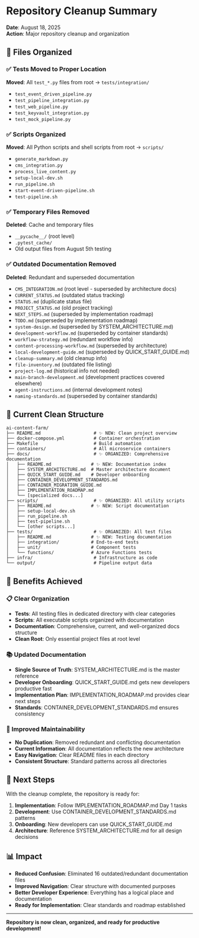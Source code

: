 # Repository Cleanup Summary

**Date**: August 18, 2025  
**Action**: Major repository cleanup and organization

## 🧹 Files Organized

### ✅ Tests Moved to Proper Location
**Moved**: All `test_*.py` files from root → `tests/integration/`
- `test_event_driven_pipeline.py`
- `test_pipeline_integration.py` 
- `test_web_pipeline.py`
- `test_keyvault_integration.py`
- `test_mock_pipeline.py`

### ✅ Scripts Organized  
**Moved**: All Python scripts and shell scripts from root → `scripts/`
- `generate_markdown.py`
- `cms_integration.py`
- `process_live_content.py`
- `setup-local-dev.sh`
- `run_pipeline.sh`
- `start-event-driven-pipeline.sh`
- `test-pipeline.sh`

### ✅ Temporary Files Removed
**Deleted**: Cache and temporary files
- `__pycache__/` (root level)
- `.pytest_cache/`
- Old output files from August 5th testing

### ✅ Outdated Documentation Removed
**Deleted**: Redundant and superseded documentation
- `CMS_INTEGRATION.md` (root level - superseded by architecture docs)
- `CURRENT_STATUS.md` (outdated status tracking)
- `STATUS.md` (duplicate status file)
- `PROJECT_STATUS.md` (old project tracking)
- `NEXT_STEPS.md` (superseded by implementation roadmap)
- `TODO.md` (superseded by implementation roadmap)
- `system-design.md` (superseded by SYSTEM_ARCHITECTURE.md)
- `development-workflow.md` (superseded by container standards)
- `workflow-strategy.md` (redundant workflow info)
- `content-processing-workflow.md` (superseded by architecture)
- `local-development-guide.md` (superseded by QUICK_START_GUIDE.md)
- `cleanup-summary.md` (old cleanup info)
- `file-inventory.md` (outdated file listing)
- `project-log.md` (historical info not needed)
- `main-branch-development.md` (development practices covered elsewhere)
- `agent-instructions.md` (internal development notes)
- `naming-standards.md` (superseded by container standards)

## 📁 Current Clean Structure

```
ai-content-farm/
├── README.md                    # ✨ NEW: Clean project overview
├── docker-compose.yml           # Container orchestration
├── Makefile                     # Build automation
├── containers/                  # All microservice containers
├── docs/                        # ✨ ORGANIZED: Comprehensive documentation
│   ├── README.md               # ✨ NEW: Documentation index
│   ├── SYSTEM_ARCHITECTURE.md  # Master architecture document
│   ├── QUICK_START_GUIDE.md    # Developer onboarding
│   ├── CONTAINER_DEVELOPMENT_STANDARDS.md
│   ├── CONTAINER_MIGRATION_GUIDE.md
│   ├── IMPLEMENTATION_ROADMAP.md
│   └── [specialized docs...]
├── scripts/                     # ✨ ORGANIZED: All utility scripts  
│   ├── README.md               # ✨ NEW: Script documentation
│   ├── setup-local-dev.sh
│   ├── run_pipeline.sh
│   ├── test-pipeline.sh
│   └── [other scripts...]
├── tests/                       # ✨ ORGANIZED: All test files
│   ├── README.md               # ✨ NEW: Testing documentation
│   ├── integration/            # End-to-end tests
│   ├── unit/                   # Component tests
│   └── functions/              # Azure Functions tests
├── infra/                       # Infrastructure as code
└── output/                      # Pipeline output data
```

## 🎯 Benefits Achieved

### 📋 Clear Organization
- **Tests**: All testing files in dedicated directory with clear categories
- **Scripts**: All executable scripts organized with documentation
- **Documentation**: Comprehensive, current, and well-organized docs structure
- **Clean Root**: Only essential project files at root level

### 📚 Updated Documentation
- **Single Source of Truth**: SYSTEM_ARCHITECTURE.md is the master reference
- **Developer Onboarding**: QUICK_START_GUIDE.md gets new developers productive fast
- **Implementation Plan**: IMPLEMENTATION_ROADMAP.md provides clear next steps
- **Standards**: CONTAINER_DEVELOPMENT_STANDARDS.md ensures consistency

### 🔄 Improved Maintainability  
- **No Duplication**: Removed redundant and conflicting documentation
- **Current Information**: All documentation reflects the new architecture
- **Easy Navigation**: Clear README files in each directory
- **Consistent Structure**: Standard patterns across all directories

## 🚀 Next Steps

With the cleanup complete, the repository is ready for:

1. **Implementation**: Follow IMPLEMENTATION_ROADMAP.md Day 1 tasks
2. **Development**: Use CONTAINER_DEVELOPMENT_STANDARDS.md patterns
3. **Onboarding**: New developers can use QUICK_START_GUIDE.md
4. **Architecture**: Reference SYSTEM_ARCHITECTURE.md for all design decisions

## 📊 Impact

- **Reduced Confusion**: Eliminated 16 outdated/redundant documentation files
- **Improved Navigation**: Clear structure with documented purposes
- **Better Developer Experience**: Everything has a logical place and documentation
- **Ready for Implementation**: Clear standards and roadmap established

---
**Repository is now clean, organized, and ready for productive development!**
